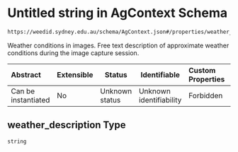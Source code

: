 # Untitled string in AgContext Schema

```txt
https://weedid.sydney.edu.au/schema/AgContext.json#/properties/weather_description
```

Weather conditions in images.
Free text description of approximate weather conditions during the image capture session.


| Abstract            | Extensible | Status         | Identifiable            | Custom Properties | Additional Properties | Access Restrictions | Defined In                                                                  |
| :------------------ | ---------- | -------------- | ----------------------- | :---------------- | --------------------- | ------------------- | --------------------------------------------------------------------------- |
| Can be instantiated | No         | Unknown status | Unknown identifiability | Forbidden         | Allowed               | none                | [AgContext.schema.json\*](out/AgContext.schema.json "open original schema") |

## weather_description Type

`string`
